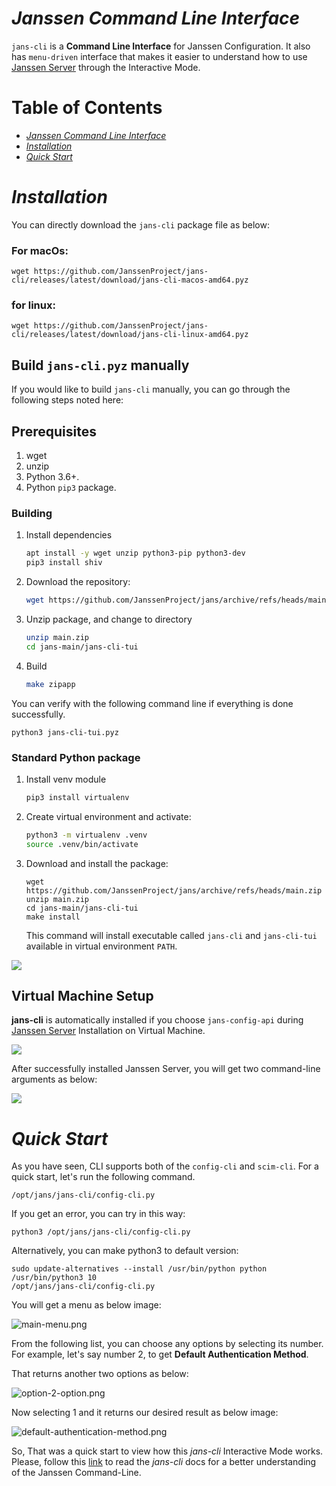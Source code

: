 # _Janssen Command Line Interface_
`jans-cli` is a **Command Line Interface** for Janssen Configuration. It also has `menu-driven` interface that makes it easier to understand how to use [Janssen Server](https://github.com/JanssenProject/home) through the Interactive Mode.

Table of Contents
=================

   * [<em>Janssen Command Line Interface</em>](#janssen-command-line-interface)
   * [<em>Installation</em>](#installation)
   * [<em>Quick Start</em>](#quick-start)

# _Installation_

You can directly download the `jans-cli` package file as below:

### For macOs:

```
wget https://github.com/JanssenProject/jans-cli/releases/latest/download/jans-cli-macos-amd64.pyz
```

### for linux:

```
wget https://github.com/JanssenProject/jans-cli/releases/latest/download/jans-cli-linux-amd64.pyz
```

## Build `jans-cli.pyz` manually

If you would like to build `jans-cli` manually, you can go through the following steps noted here:

## Prerequisites
1. wget
1. unzip
1. Python 3.6+.
1. Python `pip3` package.

### Building 

1. Install dependencies

    ```sh
    apt install -y wget unzip python3-pip python3-dev
    pip3 install shiv
    ```

2. Download the repository:

    ```sh
    wget https://github.com/JanssenProject/jans/archive/refs/heads/main.zip
    ```

3. Unzip package, and change to directory

    ```sh
    unzip main.zip
    cd jans-main/jans-cli-tui
    ```

4. Build

    ```sh
    make zipapp
    ```

You can verify with the following command line if everything is done successfully.

```
python3 jans-cli-tui.pyz
```


### Standard Python package
1. Install venv module
    ```sh
    pip3 install virtualenv
    ```

1.  Create virtual environment and activate:

    ```sh
    python3 -m virtualenv .venv
    source .venv/bin/activate
    ```

1.  Download and install the package:

    ```
    wget https://github.com/JanssenProject/jans/archive/refs/heads/main.zip
    unzip main.zip
    cd jans-main/jans-cli-tui
    make install
    ```

    This command will install executable called `jans-cli` and `jans-cli-tui` available in virtual environment `PATH`.


![](../docs/assets/image-build-jans-cli-pyz-manually-03042021.png)


## Virtual Machine Setup

**jans-cli** is automatically installed if you choose `jans-config-api` during [Janssen Server](https://github.com/JanssenProject/home/blob/main/development.md#install-janssen-into-vm) Installation on Virtual Machine. 

![](../docs/assets/image-jans-config-api-03042021.png)

After successfully installed Janssen Server, you will get two command-line arguments as below:

![](../docs/assets/image-installed-03042021.png)

# _Quick Start_

As you have seen, CLI supports both of the `config-cli` and `scim-cli`. For a quick start, let's run the following command.

```
/opt/jans/jans-cli/config-cli.py
```
If you get an error, you can try in this way:

```
python3 /opt/jans/jans-cli/config-cli.py
```

Alternatively, you can make python3 to default version:
```
sudo update-alternatives --install /usr/bin/python python /usr/bin/python3 10
/opt/jans/jans-cli/config-cli.py
```

You will get a menu as below image:

![main-menu.png](../docs/assets/image-im-main-03042021.png)

From the following list, you can choose any options by selecting its number. For example, let's say number 2,
to get **Default Authentication Method**.

That returns another two options as below:

![option-2-option.png](../docs/assets/image-im-default-auth-02-03042021.png)

Now selecting 1 and it returns our desired result as below image:

![default-authentication-method.png](../docs/assets/image-im-cur-default-auth-03042021.png)

So, That was a quick start to view how this _jans-cli_ Interactive Mode works. Please, follow this [link](../docs/admin/jans-cli) to read the _jans-cli_ docs for a better understanding of the Janssen Command-Line.
